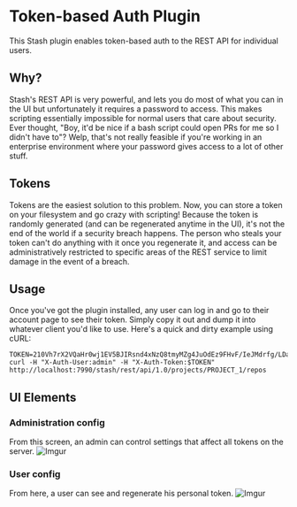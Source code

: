 # Token-based Auth Plugin

This Stash plugin enables token-based auth to the REST API for individual users.

## Why?

Stash's REST API is very powerful, and lets you do most of what you can in the UI but unfortunately it requires
a password to access. This makes scripting essentially impossible for normal users that care about security.
Ever thought, "Boy, it'd be nice if a bash script could open PRs for me so I didn't have to"? Welp, that's not
really feasible if you're working in an enterprise environment where your password gives access to a lot of other
stuff.

## Tokens
Tokens are the easiest solution to this problem. Now, you can store a token on your filesystem and go crazy with
scripting! Because the token is randomly generated (and can be regenerated anytime in the UI), it's not the end of
the world if a security breach happens. The person who steals your token can't do anything with it once you regenerate
it, and access can be administratively restricted to specific areas of the REST service to limit damage in the event
of a breach.

## Usage

Once you've got the plugin installed, any user can log in and go to their account page to see their token. Simply copy it out and dump it into whatever client you'd like to use. Here's a quick and dirty example using cURL:

```
TOKEN=210Vh7rX2VQaHr0wj1EV5BJIRsnd4xNzQ8tmyMZg4JuOdEz9FHvF/IeJMdrfg/LDaFIBDz5z6RJWep7cUN28uRjeZFjOiq2y68GK1OdDssY=
curl -H "X-Auth-User:admin" -H "X-Auth-Token:$TOKEN" http://localhost:7990/stash/rest/api/1.0/projects/PROJECT_1/repos

```

## UI Elements

### Administration config

From this screen, an admin can control settings that affect all tokens on the server.
![Imgur](http://i.imgur.com/0fCRtbb.png)

### User config

From here, a user can see and regenerate his personal token.
![Imgur](http://i.imgur.com/CjzM2hV.png)
